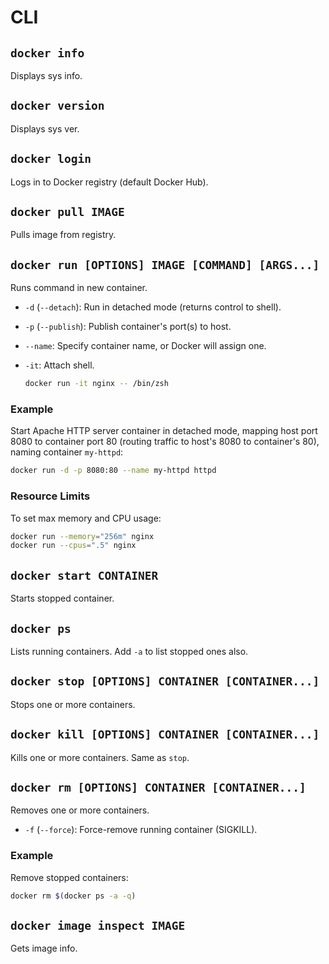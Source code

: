 # CLI

## `docker info`

Displays sys info.

## `docker version`

Displays sys ver.

## `docker login`

Logs in to Docker registry (default Docker Hub).

## `docker pull IMAGE`

Pulls image from registry.

## `docker run [OPTIONS] IMAGE [COMMAND] [ARGS...]`

Runs command in new container.

* `-d` (`--detach`): Run in detached mode (returns control to shell).
* `-p` (`--publish`): Publish container's port(s) to host.
* `--name`: Specify container name, or Docker will assign one.
* `-it`: Attach shell.

    ```sh
    docker run -it nginx -- /bin/zsh
    ```

### Example

Start Apache HTTP server container in detached mode, mapping host port 8080 to container port 80 (routing traffic to host's 8080 to container's 80), naming container `my-httpd`:

```sh
docker run -d -p 8080:80 --name my-httpd httpd
```

### Resource Limits

To set max memory and CPU usage:

```sh
docker run --memory="256m" nginx
docker run --cpus=".5" nginx
```

## `docker start CONTAINER`

Starts stopped container.

## `docker ps`

Lists running containers. Add `-a` to list stopped ones also.

## `docker stop [OPTIONS] CONTAINER [CONTAINER...]`

Stops one or more containers.

## `docker kill [OPTIONS] CONTAINER [CONTAINER...]`

Kills one or more containers. Same as `stop`.

## `docker rm [OPTIONS] CONTAINER [CONTAINER...]`

Removes one or more containers.

* `-f` (`--force`): Force-remove running container (SIGKILL).

### Example

Remove stopped containers:

```sh
docker rm $(docker ps -a -q)
```

## `docker image inspect IMAGE`

Gets image info.
